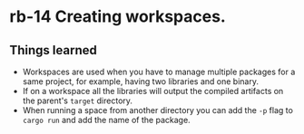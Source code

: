 # rb-14 Creating workspaces.

## Things learned

- Workspaces are used when you have to manage multiple packages
  for a same project, for example, having two libraries and one
  binary.
- If on a workspace all the libraries will output the compiled
  artifacts on the parent's `target` directory.
- When running a space from another directory you can add the
  `-p` flag to `cargo run` and add the name of the package.
